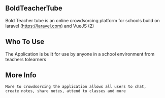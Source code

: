 ## BoldTeacherTube

Bold Teacher tube is an online crowdsorcing platform for schools build on laravel (https://laravel.com) and VueJS (2)



## Who To Use

The Application is built for use by anyone in a school environment from teachers tolearners

## More Info
<code>More to crowdsorcing the application allows all users to chat, create notes, share notes, attend to classes and more</code>


	


